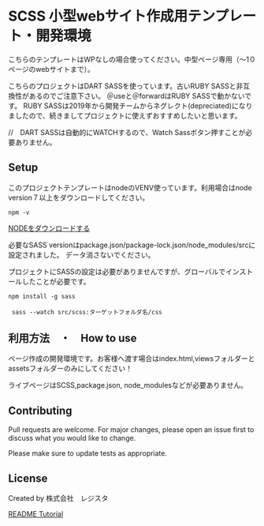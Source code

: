 # SCSS 小型webサイト作成用テンプレート・開発環境
こちらのテンプレートはWPなしの場合使ってください。中型ページ専用（〜1０ページのwebサイトまで）。


こちらのプロジェクトはDART SASSを使っています。古いRUBY SASSと非互換性があるのでご注意下さい。
＠useと＠forwardはRUBY SASSで動かないです。
RUBY SASSは2019年から開発チームからネグレクト(depreciated)になりましたので、続きましてプロジェクトに使えずおすすめしたいと思います。

//　DART SASSは自動的にWATCHするので、Watch Sassボタン押すことが必要ありません。

## Setup

このプロジェクトテンプレートはnodeのVENV使っています。利用場合はnode version７以上をダウンロードしてください。

```確認方法・ターミナル
npm -v
```
[NODEをダウンロードする](https://nodejs.org/en/download/)

必要なSASS versionはpackage.json/package-lock.json/node_modules/srcに設定されました。
データ消さないでください。

プロジェクトにSASSの設定は必要がありませんですが、グローバルでインストールしたことが必要です。
```SASS install global
npm install -g sass
```

```Change directory to save css code to
 sass --watch src/scss:ターゲットフォルダ名/css
```

## 利用方法　・　How to use
ページ作成の開発環境です。お客様へ渡す場合はindex.html,viewsフォルダーと
assetsフォルダーのみにしてください！

ライブページはSCSS,package.json, node_modulesなどが必要ありません。

## Contributing
Pull requests are welcome. For major changes, please open an issue first to discuss what you would like to change.

Please make sure to update tests as appropriate.

## License
Created by 株式会社　レジスタ

[README Tutorial](https://www.makeareadme.com/)
